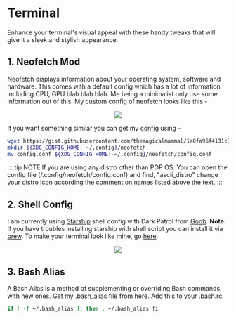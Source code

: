 # Terminal

Enhance your terminal's visual appeal with these handy tweaks that will give it a sleek and stylish appearance.

## 1. Neofetch Mod

Neofetch displays information about your operating system, software and hardware. This comes with a default config which has a lot of information including CPU, GPU blah blah blah. Me being a minimalist only use some information out of this. My custom config of neofetch looks like this -

<p align='center'>
  <img src='https://i.imgur.com/5TFEWLs.png'>
</p>

If you want something similar you can get my [config](https://gist.github.com/themagicalmammal/1a0fa96f4131c77b5d1de4a846915ce8) using -

```sh
wget https://gist.githubusercontent.com/themagicalmammal/1a0fa96f4131c77b5d1de4a846915ce8/raw/85a6b500e3d0de26c68a8ea734ef69e2fd23a610/config.conf
mkdir ${XDG_CONFIG_HOME:-~/.config}/neofetch
mv config.conf ${XDG_CONFIG_HOME:-~/.config}/neofetch/config.conf
```

::: tip NOTE
If you are using any distro other than POP OS. You can open the config file (/.config/neofetch/config.conf) and find, "ascii_distro" change your distro icon according the comment on names listed above the text.
:::

## 2. Shell Config

I am currently using [Starship](https://starship.rs/) shell config with Dark Patrol from [Gogh](https://github.com/Mayccoll/Gogh).
**Note:** If you have troubles installing starship with shell script you can install it via [brew](https://brew.sh/).
To make your terminal look like mine, go [here](https://gist.github.com/themagicalmammal/dd4905509d6e3bd297eb92fd750dad98).

<p align='center'>
  <img src='https://i.imgur.com/wOLDJbQ.png'>
</p>

## 3. Bash Alias

A Bash Alias is a method of supplementing or overriding Bash commands with new ones. Get my .bash_alias file from [here](https://gist.github.com/themagicalmammal/94c5210122e75b63db230d364ffe73c0). Add this to your .bash.rc

```sh
if [ -f ~/.bash_alias ]; then . ~/.bash_alias fi
```
